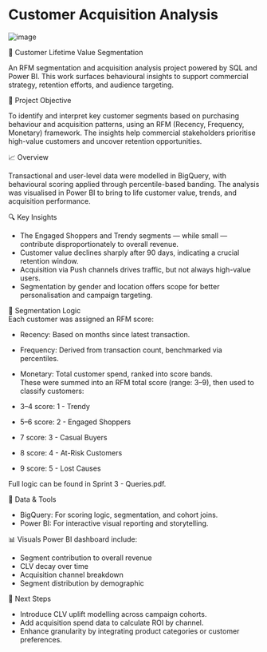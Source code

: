 # Customer Acquisition Analysis
![image](https://github.com/user-attachments/assets/61d95b0d-8ccb-4c3d-b1ab-6248ebdfa11b)

🧠 Customer Lifetime Value Segmentation

An RFM segmentation and acquisition analysis project powered by SQL and Power BI. This work surfaces behavioural insights to support commercial strategy, retention efforts, and audience targeting.

🎯 Project Objective

To identify and interpret key customer segments based on purchasing behaviour and acquisition patterns, using an RFM (Recency, Frequency, Monetary) framework. The insights help commercial stakeholders prioritise high-value customers and uncover retention opportunities.


📈 Overview

Transactional and user-level data were modelled in BigQuery, with behavioural scoring applied through percentile-based banding. The analysis was visualised in Power BI to bring to life customer value, trends, and acquisition performance.

🔍 Key Insights

- The Engaged Shoppers and Trendy segments — while small — contribute disproportionately to overall revenue.
- Customer value declines sharply after 90 days, indicating a crucial retention window.
- Acquisition via Push channels drives traffic, but not always high-value users.
- Segmentation by gender and location offers scope for better personalisation and campaign targeting.

🧩 Segmentation Logic
<br>Each customer was assigned an RFM score:

- Recency: Based on months since latest transaction.
- Frequency: Derived from transaction count, benchmarked via percentiles.
- Monetary: Total customer spend, ranked into score bands.
  <br>These were summed into an RFM total score (range: 3–9), then used to classify customers:

- 3–4 score: 1 - Trendy 
- 5–6 score: 2 - Engaged Shoppers  
- 7 score: 3 - Casual Buyers 
- 8 score: 4 - At-Risk Customers 
- 9 score: 5 - Lost Causes 

Full logic can be found in Sprint 3 - Queries.pdf.


🧰 Data & Tools
- BigQuery: For scoring logic, segmentation, and cohort joins.
- Power BI: For interactive visual reporting and storytelling.

📊 Visuals
Power BI dashboard include:
- Segment contribution to overall revenue
- CLV decay over time
- Acquisition channel breakdown
- Segment distribution by demographic

🧠 Next Steps
- Introduce CLV uplift modelling across campaign cohorts.
- Add acquisition spend data to calculate ROI by channel.
- Enhance granularity by integrating product categories or customer preferences.

